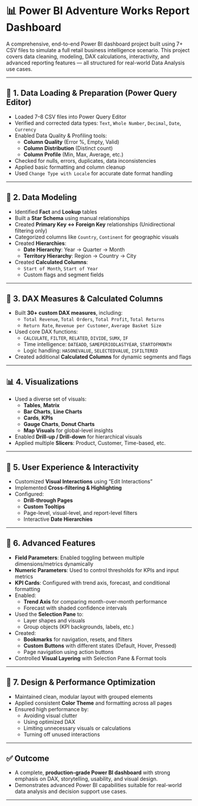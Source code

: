 # 📊 Power BI Adventure Works Report Dashboard

A comprehensive, end-to-end Power BI dashboard project built using 7+ CSV files to simulate a full retail business intelligence scenario. This project covers data cleaning, modeling, DAX calculations, interactivity, and advanced reporting features — all structured for real-world Data Analysis use cases.

---

## 📁 1. Data Loading & Preparation (Power Query Editor)

- Loaded 7–8 CSV files into Power Query Editor
- Verified and corrected data types: `Text`, `Whole Number`, `Decimal`, `Date`, `Currency`
- Enabled Data Quality & Profiling tools:
  - **Column Quality** (Error %, Empty, Valid)
  - **Column Distribution** (Distinct count)
  - **Column Profile** (Min, Max, Average, etc.)
- Checked for nulls, errors, duplicates, data inconsistencies
- Applied basic formatting and column cleanup
- Used `Change Type with Locale` for accurate date format handling

---

## 🧠 2. Data Modeling

- Identified **Fact** and **Lookup** tables
- Built a **Star Schema** using manual relationships
- Created **Primary Key ↔ Foreign Key** relationships (Unidirectional filtering only)
- Categorized columns like `Country`, `Continent` for geographic visuals
- Created **Hierarchies**:
  - **Date Hierarchy**: Year → Quarter → Month
  - **Territory Hierarchy**: Region → Country → City
- Created **Calculated Columns**:
  - `Start of Month`, `Start of Year`
  - Custom flags and segment fields

---

## 🔣 3. DAX Measures & Calculated Columns

- Built **30+ custom DAX measures**, including:
  - `Total Revenue`, `Total Orders`, `Total Profit`, `Total Returns`
  - `Return Rate`, `Revenue per Customer`, `Average Basket Size`
- Used core DAX functions:
  - `CALCULATE`, `FILTER`, `RELATED`, `DIVIDE`, `SUMX`, `IF`
  - Time intelligence: `DATEADD`, `SAMEPERIODLASTYEAR`, `STARTOFMONTH`
  - Logic handling: `HASONEVALUE`, `SELECTEDVALUE`, `ISFILTERED`
- Created additional **Calculated Columns** for dynamic segments and flags

---

## 📊 4. Visualizations

- Used a diverse set of visuals:
  - **Tables**, **Matrix**
  - **Bar Charts**, **Line Charts**
  - **Cards**, **KPIs**
  - **Gauge Charts**, **Donut Charts**
  - **Map Visuals** for global-level insights
- Enabled **Drill-up / Drill-down** for hierarchical visuals
- Applied multiple **Slicers**: Product, Customer, Time-based, etc.

---

## 🧩 5. User Experience & Interactivity

- Customized **Visual Interactions** using “Edit Interactions”
- Implemented **Cross-filtering & Highlighting**
- Configured:
  - **Drill-through Pages**
  - **Custom Tooltips**
  - Page-level, visual-level, and report-level filters
  - Interactive **Date Hierarchies**

---

## 🚀 6. Advanced Features

- **Field Parameters**: Enabled toggling between multiple dimensions/metrics dynamically
- **Numeric Parameters**: Used to control thresholds for KPIs and input metrics
- **KPI Cards**: Configured with trend axis, forecast, and conditional formatting
- Enabled:
  - **Trend Axis** for comparing month-over-month performance
  - Forecast with shaded confidence intervals
- Used the **Selection Pane** to:
  - Layer shapes and visuals
  - Group objects (KPI backgrounds, labels, etc.)
- Created:
  - **Bookmarks** for navigation, resets, and filters
  - **Custom Buttons** with different states (Default, Hover, Pressed)
  - Page navigation using action buttons
- Controlled **Visual Layering** with Selection Pane & Format tools

---

## 🎨 7. Design & Performance Optimization

- Maintained clean, modular layout with grouped elements
- Applied consistent **Color Theme** and formatting across all pages
- Ensured high performance by:
  - Avoiding visual clutter
  - Using optimized DAX
  - Limiting unnecessary visuals or calculations
  - Turning off unused interactions

---

## ✅ Outcome

- A complete, **production-grade Power BI dashboard** with strong emphasis on DAX, storytelling, usability, and visual design.
- Demonstrates advanced Power BI capabilities suitable for real-world data analysis and decision support use cases.

---


